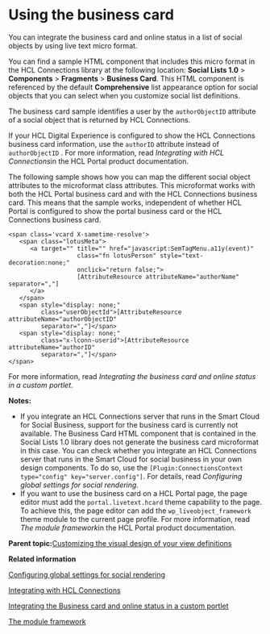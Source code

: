 # Using the business card

You can integrate the business card and online status in a list of social objects by using live text micro format.

You can find a sample HTML component that includes this micro format in the HCL Connections library at the following location: **Social Lists 1.0** \> **Components** \> **Fragments** \> **Business Card**. This HTML component is referenced by the default **Comprehensive** list appearance option for social objects that you can select when you customize social list definitions.

The business card sample identifies a user by the `authorObjectID` attribute of a social object that is returned by HCL Connections.

If your HCL Digital Experience is configured to show the HCL Connections business card information, use the `authorID` attribute instead of `authorObjectID` . For more information, read *Integrating with HCL Connections*in the HCL Portal product documentation.

The following sample shows how you can map the different social object attributes to the microformat class attributes. This microformat works with both the HCL Portal business card and with the HCL Connections business card. This means that the sample works, independent of whether HCL Portal is configured to show the portal business card or the HCL Connections business card.

```
<span class='vcard X-sametime-resolve'>
   <span class="lotusMeta">
      <a target="" title="" href="javascript:SemTagMenu.a11y(event)"  
                   class="fn lotusPerson" style="text-decoration:none;" 
                   onclick="return false;">
                   [AttributeResource attributeName="authorName" separator=","]
      </a>
   </span>
   <span style="display: none;" 
         class="userObjectId">[AttributeResource attributeName="authorObjectID" 
         separator=","]</span>
   <span style="display: none;" 
         class="x-lconn-userid">[AttributeResource attributeName="authorID" 
         separator=","]</span>
</span>
```

For more information, read *Integrating the business card and online status in a custom portlet*.

**Notes:**

-   If you integrate an HCL Connections server that runs in the Smart Cloud for Social Business, support for the business card is currently not available. The Business Card HTML component that is contained in the Social Lists 1.0 library does not generate the business card microformat in this case. You can check whether you integrate an HCL Connections server that runs in the Smart Cloud for social business in your own design components. To do so, use the `[Plugin:ConnectionsContext type="config" key="server.config"]`. For details, read *Configuring global settings for social rendering*.
-   If you want to use the business card on a HCL Portal page, the page editor must add the `portal.livetext.hcard` theme capability to the page. To achieve this, the page editor can add the `wp_liveobject_framework` theme module to the current page profile. For more information, read *The module framework*in the HCL Portal product documentation.

**Parent topic:**[Customizing the visual design of your view definitions](../social/soc_rendr_cust_socl_list_visual_design.md)

**Related information**  


[Configuring global settings for social rendering](../social/soc_rendr_cfg_global.md)

[Integrating with HCL Connections](../collab/i_coll_t_enable_lc.md)

[Integrating the Business card and online status in a custom portlet](../collab/i_domi_t_api_ptag_add_to_portlet.md)

[The module framework](../dev-theme/themeopt_module.md)

